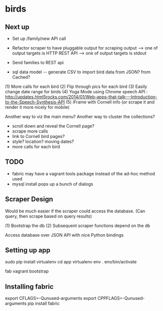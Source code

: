 birds
===

Next up
---

- Set up /family/new API call
- Refactor scraper to have pluggable output for scraping output
--> one of output targets is HTTP REST API
--> one of output targets is stdout
- Send families to REST api



- sql data model
-- generate CSV to import bird data from JSON? from Cached?


(1) More calls for each bird
(2) Flip through pics for each bird
(3) Easily change date range for birds
(4) Yoga Mode using Chrome speech API : http://updates.html5rocks.com/2014/01/Web-apps-that-talk---Introduction-to-the-Speech-Synthesis-API
(5) iFrame with Cornell info (_or_ scrape it and render it more nicely for mobile)

Another way to viz the main menu?
Another way to cluster the collections?

- scroll down and reveal the Cornell page?
- scrape more calls
- link to Cornell bird pages?
- style? location? moving dates?
- more calls for each bird

TODO
---

* fabric may have a vagrant tools package instead of the ad-hoc method used
* mysql install pops up a bunch of dialogs


Scraper Design
---

Would be much easier if the scraper could access the database. (Can query, then scrape based on query results)

(1) Bootstrap the db
(2) Subsequent scraper functions depend on the db

Access database over JSON API with nice Python bindings


Setting up app
---

sudo pip install virtualenv
cd app
virtualenv env
. env/bin/activate

fab vagrant bootstrap

Installing fabric
---

export CFLAGS=-Qunused-arguments export CPPFLAGS=-Qunused-arguments
pip install fabric